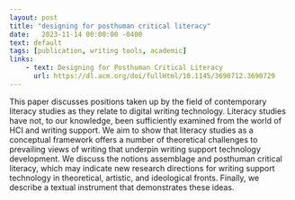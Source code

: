 ```yaml
---
layout: post
title: "designing for posthuman critical literacy"
date:   2023-11-14 00:00:00 -0400
text: default
tags: [publication, writing tools, academic]
links:
    - text: Designing for Posthuman Critical Literacy
      url: https://dl.acm.org/doi/fullHtml/10.1145/3690712.3690729
---
```


This paper discusses positions taken up by the field of contemporary literacy studies as they relate to digital writing technology. Literacy studies have not, to our knowledge, been sufficiently examined from the world of HCI and writing support. We aim to show that literacy studies as a conceptual framework offers a number of theoretical challenges to prevailing views of writing that underpin writing support technology development. We discuss the notions assemblage and posthuman critical literacy, which may indicate new research directions for writing support technology in theoretical, artistic, and ideological fronts. Finally, we describe a textual instrument that demonstrates these ideas.